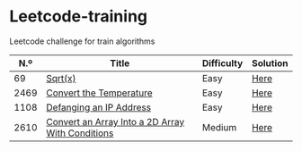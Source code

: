 # Leetcode-training

Leetcode challenge for train algorithms


| N.º  | Title                                                            | Difficulty | Solution                               |
|------|------------------------------------------------------------------|------------|----------------------------------------|
| 69   | [Sqrt(x)](sqrt)                                                  | Easy       | [Here](sqrt/Solution.py)               |
| 2469 | [Convert the Temperature](converttemperature)                    | Easy       | [Here](converttemperature/Solution.py) |
| 1108 | [Defanging an IP Address](defanging)                             | Easy       | [Here](defanging/Solution.py)          |
| 2610 | [Convert an Array Into a 2D Array With Conditions](convertarray) | Medium     | [Here](convertarray/Solution.py)       |
